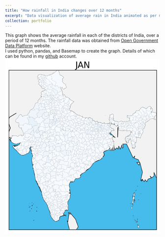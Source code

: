 ```yaml
---
title: "How rainfall in India changes over 12 months"
excerpt: "Data visualization of average rain in India animated as per months<br/>"
collection: portfolio
---
```


This graph shows the average rainfall in each of the districts of India, over a period of 12 months.
The rainfall data was obtained from <a href="https://data.gov.in">Open Government Data Platform</a> website.<br/>
I used python, pandas, and Basemap to create the graph. Details of which can be found in my <a href="https://github.com/niranjan305/india-rain-map">github</a> account.<br/>
<img src='/images/map.gif'>
